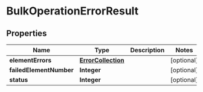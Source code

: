 

# BulkOperationErrorResult


## Properties

| Name | Type | Description | Notes |
|------------ | ------------- | ------------- | -------------|
|**elementErrors** | [**ErrorCollection**](ErrorCollection.md) |  |  [optional] |
|**failedElementNumber** | **Integer** |  |  [optional] |
|**status** | **Integer** |  |  [optional] |




